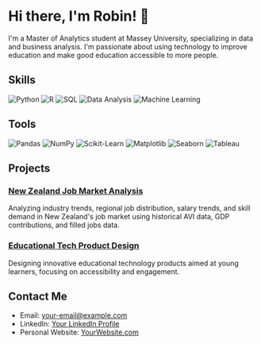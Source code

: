
# Hi there, I'm Robin! 👋

I'm a Master of Analytics student at Massey University, specializing in data and business analysis. I'm passionate about using technology to improve education and make good education accessible to more people.

## Skills

![Python](https://img.shields.io/badge/Python-3776AB?style=for-the-badge&logo=python&logoColor=white)
![R](https://img.shields.io/badge/R-276DC3?style=for-the-badge&logo=r&logoColor=white)
![SQL](https://img.shields.io/badge/SQL-4479A1?style=for-the-badge&logo=postgresql&logoColor=white)
![Data Analysis](https://img.shields.io/badge/Data%20Analysis-3776AB?style=for-the-badge&logo=databricks&logoColor=white)
![Machine Learning](https://img.shields.io/badge/Machine%20Learning-FF6F00?style=for-the-badge&logo=tensorflow&logoColor=white)

## Tools

![Pandas](https://img.shields.io/badge/Pandas-150458?style=for-the-badge&logo=pandas&logoColor=white)
![NumPy](https://img.shields.io/badge/NumPy-013243?style=for-the-badge&logo=numpy&logoColor=white)
![Scikit-Learn](https://img.shields.io/badge/Scikit--Learn-F7931E?style=for-the-badge&logo=scikit-learn&logoColor=white)
![Matplotlib](https://img.shields.io/badge/Matplotlib-3776AB?style=for-the-badge&logo=matplotlib&logoColor=white)
![Seaborn](https://img.shields.io/badge/Seaborn-3776AB?style=for-the-badge&logo=seaborn&logoColor=white)
![Tableau](https://img.shields.io/badge/Tableau-E97627?style=for-the-badge&logo=tableau&logoColor=white)

## Projects

### [New Zealand Job Market Analysis](https://github.com/datawizard123/nz-job-market-analysis)
Analyzing industry trends, regional job distribution, salary trends, and skill demand in New Zealand's job market using historical AVI data, GDP contributions, and filled jobs data.

### [Educational Tech Product Design](https://github.com/datawizard123/edu-tech-product-design)
Designing innovative educational technology products aimed at young learners, focusing on accessibility and engagement.

## Contact Me

- Email: [your-email@example.com](mailto:your-email@example.com)
- LinkedIn: [Your LinkedIn Profile](https://linkedin.com/in/yourprofile)
- Personal Website: [YourWebsite.com](https://yourwebsite.com)
